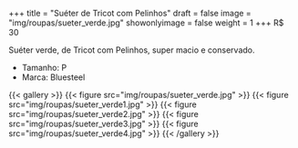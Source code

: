 +++
title = "Suéter de Tricot com Pelinhos"
draft = false
image = "img/roupas/sueter_verde.jpg"
showonlyimage = false
weight = 1
+++
<span class="price">R$ 30</span>

<!--more-->

Suéter verde, de Tricot com Pelinhos, super macio e conservado.

- Tamanho: P
- Marca: Bluesteel

{{< gallery >}}
{{< figure src="img/roupas/sueter_verde.jpg" >}}
{{< figure src="img/roupas/sueter_verde1.jpg" >}}
{{< figure src="img/roupas/sueter_verde2.jpg" >}}
{{< figure src="img/roupas/sueter_verde3.jpg" >}}
{{< figure src="img/roupas/sueter_verde4.jpg" >}}
{{< /gallery >}}

